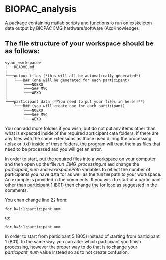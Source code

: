 # BIOPAC_analysis
A package containing matlab scripts and functions to run on exskeleton data output by BIOPAC EMG hardware/software (AcqKnowledge).

## The file structure of your workspace should be as follows:

```
<your_workspace>
│   README.md    
|
└───output files (*this will all be automatically generated*) 
│   └───B## (one will be generated for each participant)
│       └───NOEXO
│       └───S## MVC
│       └───WEXO
|
└───participant data (**You need to put your files in here!!**)
    └───B## (you will create one for each participant)
        └───NOEXO
        └───S## MVC
        └───WEXO
```

You can add more folders if you wish, but do not put any items other than what is expected inside of the required aprticipant data folders. If there are any files with the same extensions as those used during the processing (.xlsx or .txt) inside of those folders, the program will treat them as files that need to be processed and you will get an error.  

In order to start, put the required files into a workspace on your computer and then open up the file *run_EMG_processing.m* and change the *participant_num* and *workspacePath* variables to reflect the number of participants you have data for as well as the full file path to your workspace. An example is provided in the comments. If you wish to start at a participant other than participant 1 (B01) then change the for loop as suggested in the comments.  

You chan change line 22 from:  
```
for k=1:1:participant_num
```
to:  
```
for k=5:1:participant_num
```
In order to start from participant 5 (B05) instead of starting from participant 1 (B01). In the same way, you can alter which participant you finish processing, however the proper way to do that is to change your *participant_num* value instead so as to not create confusion.  
